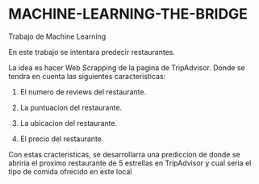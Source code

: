 # MACHINE-LEARNING-THE-BRIDGE
Trabajo de Machine Learning 

En este trabajo se intentara predecir restaurantes. 

La idea es hacer Web Scrapping de la pagina de TripAdvisor. Donde se tendra en cuenta las siguientes caracteristicas:

1. El numero de reviews del restaurante.

2. La puntuacion del restaurante. 

3. La ubicacion del restaurante. 

4. El precio del restaurante. 

Con estas cracteristicas, se desarrollarra una prediccion de donde se abriria el proximo restaurante de 5 estrellas en TripAdvisor y cual seria el tipo de comida ofrecido en este local
